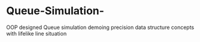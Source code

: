 # Queue-Simulation-
OOP designed Queue simulation demoing precision data structure concepts with lifelike line situation 
